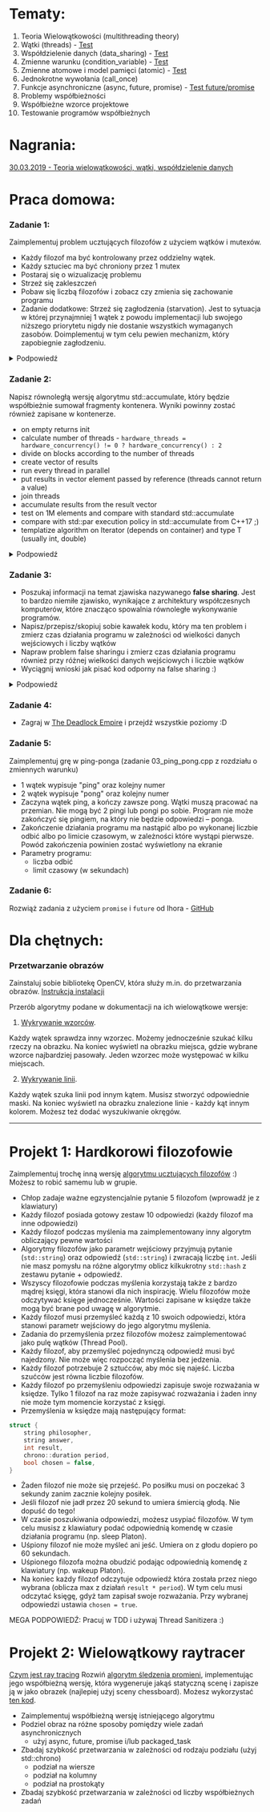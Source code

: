 # Tematy:
01. Teoria Wielowątkowości (multithreading theory)
02. Wątki (threads) - [Test](https://forms.gle/yRATL7rzMfTSnrGa9)
03. Współdzielenie danych (data_sharing) - [Test](https://forms.gle/s517xwB7ZKpMgPTV6)
04. Zmienne warunku (condition_variable) - [Test](https://forms.gle/e9uHQLAcYauHbtPS9)
05. Zmienne atomowe i model pamięci (atomic) - [Test](https://forms.gle/rFtDNbJyiLqe7vef9)
06. Jednokrotne wywołania (call_once)
07. Funkcje asynchroniczne (async, future, promise) - [Test future/promise](https://forms.gle/v8JvUtaXHNoXe2JGA)
08. Problemy współbieżności
09. Współbieżne wzorce projektowe
10. Testowanie programów współbieżnych


# Nagrania:
[30.03.2019 - Teoria wielowątkowości, wątki, współdzielenie danych](https://www.youtube.com/watch?v=Uz-98Ui0hH0)

# Praca domowa:
### Zadanie 1:
Zaimplementuj problem ucztujących filozofów z użyciem wątków i mutexów.
- Każdy filozof ma być kontrolowany przez oddzielny wątek.
- Każdy sztuciec ma być chroniony przez 1 mutex
- Postaraj się o wizualizację problemu
- Strzeż się zakleszczeń
- Pobaw się liczbą filozofów i zobacz czy zmienia się zachowanie programu
- Zadanie dodatkowe: Strzeż się zagłodzenia (starvation). Jest to sytuacja w której przynajmniej 1 wątek z powodu implementacji lub swojego niższego priorytetu nigdy nie dostanie wszystkich wymaganych zasobów. Doimplementuj w tym celu pewien mechanizm, który zapobiegnie zagłodzeniu.

<details><summary>Podpowiedź</summary>
<p>
https://mariusbancila.ro/blog/2017/01/16/dining-philosophers-in-cpp11/
</p><p>
https://mariusbancila.ro/blog/2017/01/20/dining-philosophers-in-c11-chandy-misra-algorithm/
</p>
</details>

### Zadanie 2:
Napisz równoległą wersję algorytmu std::accumulate, który będzie współbieżnie sumował fragmenty kontenera. Wyniki powinny zostać również zapisane w kontenerze.
  - on empty returns init
  - calculate number of threads - `hardware_threads = hardware_concurrency() != 0 ? hardware_concurrency() : 2`
  - divide on blocks according to the number of threads
  - create vector of results
  - run every thread in parallel
  - put results in vector element passed by reference (threads cannot return a value)
  - join threads
  - accumulate results from the result vector
  - test on 1M elements and compare with standard std::accumulate
  - compare with std::par execution policy in std::accumulate from C++17 ;)
  - templatize algorithm on Iterator (depends on container) and type T (usually int, double)

<details><summary>Podpowiedź</summary>
<p>
Rozwiązanie znajdziesz w książce *C++ Concurrency in Action, Anthony Williams*, listing 2.8
</p>
</details>

### Zadanie 3:
- Poszukaj informacji na temat zjawiska nazywanego **false sharing**. Jest to bardzo niemiłe zjawisko, wynikające z architektury współczesnych komputerów, które znacząco spowalnia równoległe wykonywanie programów.
- Napisz/przepisz/skopiuj sobie kawałek kodu, który ma ten problem i zmierz czas działania programu w zależności od wielkości danych wejściowych i liczby wątków
- Napraw problem false sharingu i zmierz czas działania programu również przy różnej wielkości danych wejściowych i liczbie wątków
- Wyciągnij wnioski jak pisać kod odporny na false sharing :)

<details><summary>Podpowiedź</summary>
<p>
Zjawisko false sharingu możesz napotkać w zadaniu 2.
</p><p>
Zaobserwujesz je, jeśli utworzysz dużo wątków liczących bardzo małe fragmenty kontenera.
</p>
</details>

### Zadanie 4:
- Zagraj w [The Deadlock Empire](https://deadlockempire.github.io) i przejdź wszystkie poziomy :D

### Zadanie 5:
Zaimplementuj grę w ping-ponga (zadanie 03\_ping\_pong.cpp z rozdziału o zmiennych warunku)
- 1 wątek wypisuje "ping" oraz kolejny numer
- 2 wątek wypisuje "pong" oraz kolejny numer
- Zaczyna wątek ping, a kończy zawsze pong. Wątki muszą pracować na przemian. Nie mogą być 2 pingi lub pongi po sobie. Program nie może zakończyć się pingiem, na który nie będzie odpowiedzi – ponga.
- Zakończenie działania programu ma nastąpić albo po wykonanej liczbie odbić albo po limicie czasowym, w zależności które wystąpi pierwsze. Powód zakończenia powinien zostać wyświetlony na ekranie
- Parametry programu:
    - liczba odbić
    - limit czasowy (w sekundach)

### Zadanie 6:
Rozwiąż zadania z użyciem `promise` i `future` od Ihora - [GitHub](https://github.com/ihor-rud/future_promise_homework)

# Dla chętnych:
### Przetwarzanie obrazów
Zainstaluj sobie bibliotekę OpenCV, która służy m.in. do przetwarzania obrazów.
[Instrukcja instalacji](https://docs.opencv.org/master/d7/d9f/tutorial_linux_install.html)

Przerób algorytmy podane w dokumentacji na ich wielowątkowe wersje:
1. [Wykrywanie wzorców](https://docs.opencv.org/master/de/da9/tutorial_template_matching.html).

Każdy wątek sprawdza inny wzorzec. Możemy jednocześnie szukać kilku rzeczy na obrazku. Na koniec wyświetl na obrazku miejsca, gdzie wybrane wzorce najbardziej pasowały. Jeden wzorzec może występować w kilku miejscach.

2. [Wykrywanie linii](https://docs.opencv.org/master/dd/dd7/tutorial_morph_lines_detection.html). 

Każdy wątek szuka linii pod innym kątem. Musisz stworzyć odpowiednie maski. Na koniec wyświetl na obrazku znalezione linie - każdy kąt innym kolorem. Możesz też dodać wyszukiwanie okręgów. 

--- 

# Projekt 1: Hardkorowi filozofowie
Zaimplementuj trochę inną wersję [algorytmu ucztujących filozofów](https://pl.wikipedia.org/wiki/Problem_ucztujących_filozofów) :) Możesz to robić samemu lub w grupie.
- Chłop zadaje ważne egzystencjalnie pytanie 5 filozofom (wprowadź je z klawiatury)
- Każdy filozof posiada gotowy zestaw 10 odpowiedzi (każdy filozof ma inne odpowiedzi)
- Każdy filozof podczas myślenia ma zaimplementowany inny algorytm obliczający pewne wartości
- Algorytmy filozofów jako parametr wejściowy przyjmują pytanie (`std::string`) oraz odpowiedź (`std::string`) i zwracają liczbę `int`. Jeśli nie masz pomysłu na różne algorytmy oblicz kilkukrotny `std::hash` z zestawu pytanie + odpowiedź.
- Wszyscy filozofowie podczas myślenia korzystają także z bardzo mądrej księgi, która stanowi dla nich inspirację. Wielu filozofów może odczytywać księge jednocześnie. Wartości zapisane w księdze także mogą być brane pod uwagę w algorytmie.
- Każdy filozof musi przemyśleć każdą z 10 swoich odpowiedzi, która stanowi parametr wejściowy do jego algorytmu myślenia.
- Zadania do przemyślenia przez filozofów możesz zaimplementować jako pulę wątków (Thread Pool).
- Każdy filozof, aby przemyśleć pojednynczą odpowiedź musi być najedzony. Nie może więc rozpocząć myślenia bez jedzenia.
- Każdy filozof potrzebuje 2 sztućców, aby móc się najeść. Liczba szućców jest równa liczbie filozofów.
- Każdy filozof po przemyśleniu odpowiedzi zapisuje swoje rozważania w księdze. Tylko 1 filozof na raz może zapisywać rozważania i żaden inny nie może tym momencie korzystać z księgi.
- Przemyślenia w księdze mają następujący format:
```cpp
struct {
    string philosopher,
    string answer,
    int result,
    chrono::duration period,
    bool chosen = false,
}
```
- Żaden filozof nie może się przejeść. Po posiłku musi on poczekać 3 sekundy zanim zacznie kolejny posiłek.
- Jeśli filozof nie jadł przez 20 sekund to umiera śmiercią głodą. Nie dopuść do tego!
- W czasie poszukiwania odpowiedzi, możesz usypiać filozofów. W tym celu musisz z klawiatury podać odpowiednią komendę w czasie działania programu (np. sleep Platon).
- Uśpiony filozof nie może myśleć ani jeść. Umiera on z głodu dopiero po 60 sekundach.
- Uśpionego filozofa można obudzić podając odpowiednią komendę z klawiatury (np. wakeup Platon).
- Na koniec każdy filozof odczytuje odpowiedź która została przez niego wybrana (oblicza max z działań `result * period`). W tym celu musi odczytać księgę, gdyż tam zapisał swoje rozważania. Przy wybranej odpowiedzi ustawia `chosen = true`.

MEGA PODPOWIEDŹ: Pracuj w TDD i używaj Thread Sanitizera :)


# Projekt 2: Wielowątkowy raytracer
[Czym jest ray tracing](https://www.youtube.com/watch?v=JdfV2sB-Qcw)
Rozwiń [algorytm śledzenia promieni](https://pl.wikipedia.org/wiki/Śledzenie_promieni), implementując jego współbieżną wersję, która wygeneruje jakąś statyczną scenę i zapisze ją w jako obrazek (najlepiej użyj sceny chessboard).
Możesz wykorzystać [ten kod](http://cosinekitty.com/raytrace/chapter05_cpp_code.html).
- Zaimplementuj współbieżną wersję istniejącego algorytmu
- Podziel obraz na różne sposoby pomiędzy wiele zadań asynchronicznych
    - użyj async, future, promise i/lub packaged_task
- Zbadaj szybkość przetwarzania w zależności od rodzaju podziału (użyj std::chrono)
    - podział na wiersze
    - podział na kolumny
    - podział na prostokąty
- Zbadaj szybkość przetwarzania w zależności od liczby współbieżnych zadań
